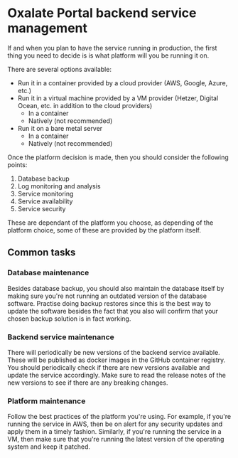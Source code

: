 # Oxalate Portal backend service management

If and when you plan to have the service running in production, the first thing you need to decide is is what platform will you be running it on.

There are several options available:

* Run it in a container provided by a cloud provider (AWS, Google, Azure, etc.)
* Run it in a virtual machine provided by a VM provider (Hetzer, Digital Ocean, etc. in addition to the cloud providers)
  * In a container
  * Natively (not recommended)
* Run it on a bare metal server
  * In a container
  * Natively (not recommended)

Once the platform decision is made, then you should consider the following points:

1. Database backup
2. Log monitoring and analysis
3. Service monitoring
4. Service availability
5. Service security

These are dependant of the platform you choose, as depending of the platform choice, some of these are provided by the platform itself.

## Common tasks

### Database maintenance

Besides database backup, you should also maintain the database itself by making sure you're not running an outdated version of the database software. Practise
doing backup restores since this is the best way to update the software besides the fact that you also will confirm that your chosen backup solution is in fact
working.

### Backend service maintenance

There will periodically be new versions of the backend service available. These will be published as docker images in the GitHub container registry. You should
periodically check if there are new versions available and update the service accordingly. Make sure to read the release notes of the new versions to see if
there are any breaking changes.

### Platform maintenance

Follow the best practices of the platform you're using. For example, if you're running the service in AWS, then be on alert for any security updates and apply
them in a timely fashion. Similarly, if you're running the service in a VM, then make sure that you're running the latest version of the operating system and
keep it patched.

